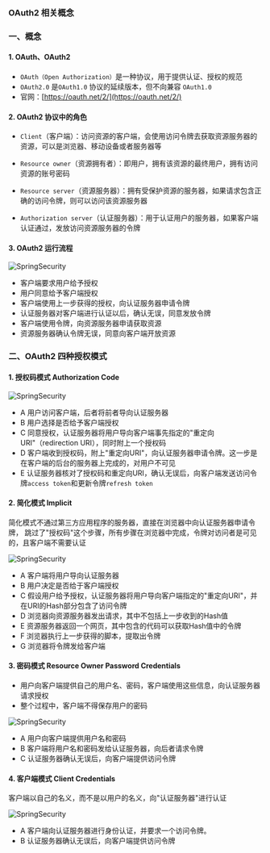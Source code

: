 ### OAuth2 相关概念
### 一、概念
#### 1. OAuth、OAuth2
* `OAuth（Open Authorization）`是一种协议，用于提供认证、授权的规范
* `OAuth2.0` 是`OAuth1.0` 协议的延续版本，但不向兼容 `OAuth1.0`
* 官网：[https://oauth.net/2/](https://oauth.net/2/)
   
#### 2. OAuth2 协议中的角色
* `Client`（客户端）：访问资源的客户端，会使用访问令牌去获取资源服务器的资源，可以是浏览器、移动设备或者服务器等

* `Resource owner`（资源拥有者）：即用户，拥有该资源的最终用户，拥有访问资源的账号密码

* `Resource server`（资源服务器）：拥有受保护资源的服务器，如果请求包含正确的访问令牌，则可以访问该资源服务器

* `Authorization server`（认证服务器）：用于认证用户的服务器，如果客户端认证通过，发放访问资源服务器的令牌


#### 3. OAuth2 运行流程
![SpringSecurity](https://fgq233.github.io/imgs/security/oauth2.png)
* 客户端要求用户给予授权
* 用户同意给予客户端授权
* 客户端使用上一步获得的授权，向认证服务器申请令牌
* 认证服务器对客户端进行认证以后，确认无误，同意发放令牌
* 客户端使用令牌，向资源服务器申请获取资源
* 资源服务器确认令牌无误，同意向客户端开放资源



### 二、OAuth2 四种授权模式
#### 1. 授权码模式 Authorization Code
![SpringSecurity](https://fgq233.github.io/imgs/security/oauth2_1.png)

* A 用户访问客户端，后者将前者导向认证服务器
* B 用户选择是否给予客户端授权
* C 同意授权，认证服务器将用户导向客户端事先指定的"重定向URI"（redirection URI），同时附上一个授权码
* D 客户端收到授权码，附上"重定向URI"，向认证服务器申请令牌。这一步是在客户端的后台的服务器上完成的，对用户不可见
* E 认证服务器核对了授权码和重定向URI，确认无误后，向客户端发送访问令牌`access token`和更新令牌`refresh token`
  
    
#### 2. 简化模式 Implicit
简化模式不通过第三方应用程序的服务器，直接在浏览器中向认证服务器申请令牌，
跳过了"授权码"这个步骤，所有步骤在浏览器中完成，令牌对访问者是可见的，且客户端不需要认证

![SpringSecurity](https://fgq233.github.io/imgs/security/oauth2_2.png)

* A 客户端将用户导向认证服务器
* B 用户决定是否给于客户端授权
* C 假设用户给予授权，认证服务器将用户导向客户端指定的"重定向URI"，并在URI的Hash部分包含了访问令牌
* D 浏览器向资源服务器发出请求，其中不包括上一步收到的Hash值
* E 资源服务器返回一个网页，其中包含的代码可以获取Hash值中的令牌
* F 浏览器执行上一步获得的脚本，提取出令牌
* G 浏览器将令牌发给客户端




#### 3. 密码模式 Resource Owner Password Credentials
* 用户向客户端提供自己的用户名、密码，客户端使用这些信息，向认证服务器请求授权
* 整个过程中，客户端不得保存用户的密码

![SpringSecurity](https://fgq233.github.io/imgs/security/oauth2_3.png)

* A 用户向客户端提供用户名和密码
* B 客户端将用户名和密码发给认证服务器，向后者请求令牌
* C 认证服务器确认无误后，向客户端提供访问令牌





#### 4. 客户端模式 Client Credentials
客户端以自己的名义，而不是以用户的名义，向"认证服务器"进行认证

![SpringSecurity](https://fgq233.github.io/imgs/security/oauth2_4.png)

* A 客户端向认证服务器进行身份认证，并要求一个访问令牌。
* B 认证服务器确认无误后，向客户端提供访问令牌
 

